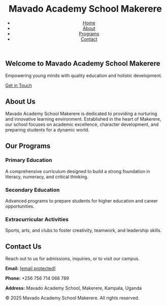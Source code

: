 
  <meta charset="UTF-8">
  <meta name="viewport" content="width=device-width, initial-scale=1.0">
  <title>Marvin Mavado Academy School Makerere</title>
  <script src="https://cdn.tailwindcss.com"></script>
</head>
<body class="bg-gray-100 font-sans">
  <!-- Header -->
  <header class="bg-blue-800 text-white">
    <div class="container mx-auto px-4 py-4 flex justify-between items-center">
      <h1 class="text-2xl font-bold">Mavado Academy School Makerere</h1>
      <nav>
        <ul class="flex space-x-6">
          <li><a href="#home" class="hover:underline">Home</a></li>
          <li><a href="#about" class="hover:underline">About</a></li>
          <li><a href="#programs" class="hover:underline">Programs</a></li>
          <li><a href="#contact" class="hover:underline">Contact</a></li>
        </ul>
      </nav>
    </div>
  </header>

  <!-- Hero Section -->
  <section id="home" class="bg-blue-600 text-white py-20">
    <div class="container mx-auto px-4 text-center">
      <h2 class="text-4xl font-bold mb-4">Welcome to Mavado Academy School Makerere</h2>
      <p class="text-lg mb-6">Empowering young minds with quality education and holistic development.</p>
      <a href="#contact" class="bg-yellow-500 text-black px-6 py-3 rounded-lg font-semibold hover:bg-yellow-600">Get in Touch</a>
    </div>
  </section>

  <!-- About Section -->
  <section id="about" class="py-16">
    <div class="container mx-auto px-4">
      <h2 class="text-3xl font-bold text-center mb-8">About Us</h2>
      <p class="text-lg text-gray-700 max-w-3xl mx-auto">
        Mavado Academy School Makerere is dedicated to providing a nurturing and innovative learning environment. 
        Established in the heart of Makerere, our school focuses on academic excellence, character development, 
        and preparing students for a dynamic world.
      </p>
    </div>
  </section>

  <!-- Programs Section -->
  <section id="programs" class="bg-gray-200 py-16">
    <div class="container mx-auto px-4">
      <h2 class="text-3xl font-bold text-center mb-8">Our Programs</h2>
      <div class="grid grid-cols-1 md:grid-cols-3 gap-8">
        <div class="bg-white p-6 rounded-lg shadow-md">
          <h3 class="text-xl font-semibold mb-4">Primary Education</h3>
          <p class="text-gray-600">
            A comprehensive curriculum designed to build a strong foundation in literacy, numeracy, and critical thinking.
          </p>
        </div>
        <div class="bg-white p-6 rounded-lg shadow-md">
          <h3 class="text-xl font-semibold mb-4">Secondary Education</h3>
          <p class="text-gray-600">
            Advanced programs to prepare students for higher education and career opportunities.
          </p>
        </div>
        <div class="bg-white p-6 rounded-lg shadow-md">
          <h3 class="text-xl font-semibold mb-4">Extracurricular Activities</h3>
          <p class="text-gray-600">
            Sports, arts, and clubs to foster creativity, teamwork, and leadership skills.
          </p>
        </div>
      </div>
    </div>
  </section>

  <!-- Contact Section -->
  <section id="contact" class="py-16">
    <div class="container mx-auto px-4 text-center">
      <h2 class="text-3xl font-bold mb-8">Contact Us</h2>
      <p class="text-lg text-gray-700 mb-6">
        Reach out to us for admissions, inquiries, or to visit our campus.
      </p>
      <div class="max-w-lg mx-auto">
        <p class="text-gray-600 mb-4"><strong>Email:</strong> <a href="/cdn-cgi/l/email-protection" class="__cf_email__" data-cfemail="98f1f6fef7d8f5f9eef9fcf7f9fbf9fcfdf5e1b6f9fbb6edff">[email&#160;protected]</a></p>
        <p class="text-gray-600 mb-4"><strong>Phone:</strong> +256 756 714 068 789</p>
        <p class="text-gray-600 mb-4"><strong>Address:</strong> Mavado Academy School, Makerere, Kampala, Uganda</p>
      </div>
    </div>
  </section>

  <!-- Footer -->
  <footer class="bg-blue-800 text-white py-6">
    <div class="container mx-auto px-4 text-center">
      <p>&copy; 2025 Mavado Academy School Makerere. All rights reserved.</p>
    </div>
  </footer>
</body>
</html>
